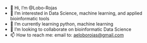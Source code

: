 - 👋 Hi, I’m @Lobo-Rojas
- 👀 I’m interested in Data Science, machine learning, and applied bioinformatic tools
- 🌱 I’m currently learning python, machine learning
- 💞️ I’m looking to collaborate on bioinformatic Data Science
- 📫 How to reach me: email to: aeloborojas@gmail.com

<!---
Lobo-Rojas/Lobo-Rojas is a ✨ special ✨ repository because its `README.md` (this file) appears on your GitHub profile.
You can click the Preview link to take a look at your changes.
--->
